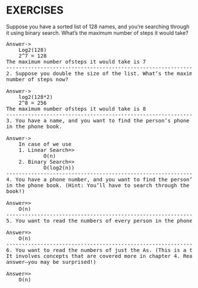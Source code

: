 # EXERCISES

Suppose you have a sorted list of 128 names, and you’re searching
through it using binary search. What’s the maximum number of
steps it would take?

<pre>
Answer->
	Log2(128)
	2^7 = 128	
The maximum number ofsteps it would take is 7
--------------------------------------------------------------------
2. Suppose you double the size of the list. What’s the maximum
number of steps now?
	
Answer->
	log2(128*2)
	2^8 = 256
The maximum number ofsteps it would take is 8
--------------------------------------------------------------------
3. You have a name, and you want to find the person’s phone number
in the phone book. 

Answer->
	In case of we use 
	1. Linear Search=>
			O(n)
	2. Binary Search=>    
			O(log2(n))
--------------------------------------------------------------------
4. You have a phone number, and you want to find the person’s name
in the phone book. (Hint: You’ll have to search through the whole
book!)

Answer=>
	O(n)
--------------------------------------------------------------------	
5. You want to read the numbers of every person in the phone book.

Answer=>
	O(n)
--------------------------------------------------------------------
6. You want to read the numbers of just the As. (This is a tricky one!
It involves concepts that are covered more in chapter 4. Read the
answer—you may be surprised!)

Answer=>
	O(n)
<pre>
